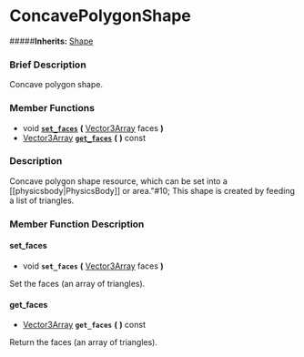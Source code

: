 #  ConcavePolygonShape  
#####**Inherits:** [Shape](class_shape)

###  Brief Description  
Concave polygon shape.

###  Member Functions 
  * void  **[`set_faces`](#set_faces)**  **(** [Vector3Array](class_vector3array) faces  **)**
  * [Vector3Array](class_vector3array)  **[`get_faces`](#get_faces)**  **(** **)** const

###  Description  
Concave polygon shape resource, which can be set into a [[physicsbody|PhysicsBody]] or area."#10;           This shape is created by feeding a list of triangles.

###  Member Function Description  

#### <a name="set_faces">set_faces</a>
  * void  **`set_faces`**  **(** [Vector3Array](class_vector3array) faces  **)**

Set the faces (an array of triangles).

#### <a name="get_faces">get_faces</a>
  * [Vector3Array](class_vector3array)  **`get_faces`**  **(** **)** const

Return the faces (an array of triangles).
